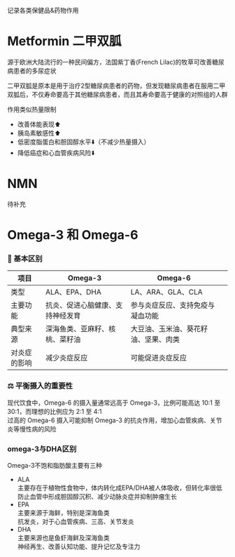 记录各类保健品&药物作用  

# Metformin 二甲双胍
源于欧洲大陆流行的一种民间偏方，法国紫丁香(French Lilac)的牧草可改善糖尿病患者的多尿症状  

二甲双胍是原本是用于治疗2型糖尿病患者的药物，但发现糖尿病患者在服用二甲双胍后，不仅寿命要高于其他糖尿病患者，而且其寿命要高于健康的对照组的人群  

作用类似热量限制  
- 改善体能表现⬆️
- 胰岛素敏感性⬆️
- 低密度脂蛋白和胆固醇水平⬇️（不减少热量摄入）
- 降低癌症和心血管疾病风险⬇️

# NMN
待补充

# Omega-3 和 Omega-6
### 🧬 基本区别
| 项目     | Omega-3          | Omega-6            |                                                          |
| ------ | ---------------- | ------------------ | -------------------------------------------------------- |
| 类型     | ALA、EPA、DHA      | LA、ARA、GLA、CLA     |                                                          |
| 主要功能   | 抗炎、促进心脑健康、支持神经发育 | 参与炎症反应、支持免疫与凝血功能   |                                                          |
| 典型来源   | 深海鱼类、亚麻籽、核桃、菜籽油  | 大豆油、玉米油、葵花籽油、坚果、肉类 |                                                          |
| 对炎症的影响 | 减少炎症反应           | 可能促进炎症反应           |
### ⚖️ 平衡摄入的重要性
现代饮食中，Omega-6 的摄入量通常远高于 Omega-3，比例可能高达 10:1 至 30:1，而理想的比例应为 2:1 至 4:1  
过高的 Omega-6 摄入可能抑制 Omega-3 的抗炎作用，增加心血管疾病、关节炎等慢性病的风险
### omega-3与DHA区别
Omega-3不饱和脂肪酸主要有三种  
- ALA  
  主要存在于植物性食物中，体内转化成EPA/DHA被人体吸收，但转化率很低  
  防止血管中形成胆固醇沉积、减少动脉炎症并抑制肿瘤生长  
- EPA  
  主要来源于海鲜，特别是深海鱼类  
  抗发炎，对于心血管疾病、三高、关节发炎  
- DHA  
  主要来源也是鱼虾海鲜及深海鱼类  
  神经再生、改善认知功能、提升记忆及专注力  